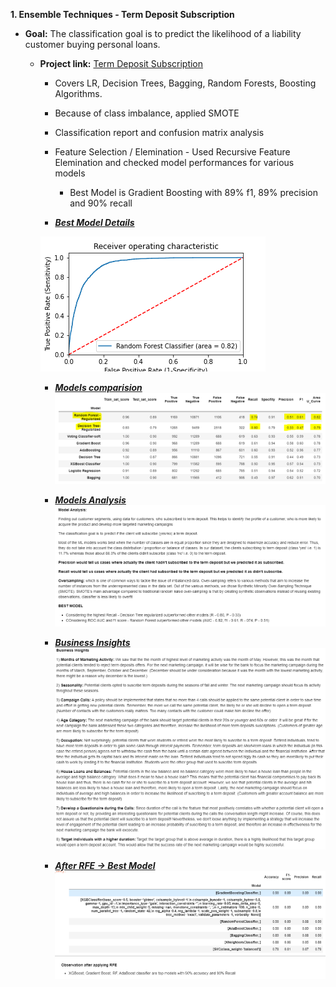 **1. Ensemble Techniques - Term Deposit Subscription**
   - **Goal:** The classification goal is to predict the likelihood of a liability customer buying personal loans.
      - **Project link:** [Term Deposit Subscription](https://github.com/professionalhima/UTAustin_PGP_Projects/blob/main/Ensemble%20Techniques%20-%20Term%20Deposit%20Subscription%20Prediction/Project3_EnsembleTech_TermDepositSale_HimajaM_Sol.ipynb)
        * Covers LR, Decision Trees, Bagging, Random Forests, Boosting Algorithms. 
        * Because of class imbalance, applied SMOTE
        * Classification report and confusion matrix analysis
        * Feature Selection / Elemination - Used Recursive Feature Elemination and checked model performances for various models
          - Best Model is Gradient Boosting with 89% f1, 89% precision and 90% recall

        * ***[Best Model Details](https://github.com/professionalhima/UTAustin_PGP_Projects/blob/main/Ensemble%20Techniques%20-%20Term%20Deposit%20Subscription%20Prediction/Random%20Forest%20Classifier.png)***
        
        ![Scores](https://github.com/professionalhima/UTAustin_PGP_Projects/blob/main/Ensemble%20Techniques%20-%20Term%20Deposit%20Subscription%20Prediction/Random%20Forest%20Classifier.png)

        * ***[Models comparision](https://github.com/professionalhima/UTAustin_PGP_Projects/blob/main/Ensemble%20Techniques%20-%20Term%20Deposit%20Subscription%20Prediction/modelcomp.PNG)***
        ![Models comparision](https://github.com/professionalhima/UTAustin_PGP_Projects/blob/main/Ensemble%20Techniques%20-%20Term%20Deposit%20Subscription%20Prediction/modelcomp.PNG)

        * ***[Models Analysis](https://github.com/professionalhima/UTAustin_PGP_Projects/blob/main/Ensemble%20Techniques%20-%20Term%20Deposit%20Subscription%20Prediction/ma.PNG)***
        ![ModelsA](https://github.com/professionalhima/UTAustin_PGP_Projects/blob/main/Ensemble%20Techniques%20-%20Term%20Deposit%20Subscription%20Prediction/ma.PNG)

        * ***[Business Insights](https://github.com/professionalhima/UTAustin_PGP_Projects/blob/main/Ensemble%20Techniques%20-%20Term%20Deposit%20Subscription%20Prediction/BI.PNG)*** 
        ![BI](https://github.com/professionalhima/UTAustin_PGP_Projects/blob/main/Ensemble%20Techniques%20-%20Term%20Deposit%20Subscription%20Prediction/BI.PNG)

        * ***[After RFE -> Best Model](https://github.com/professionalhima/UTAustin_PGP_Projects/blob/main/Ensemble%20Techniques%20-%20Term%20Deposit%20Subscription%20Prediction/rfemodel.PNG)***
        ![RFE](https://github.com/professionalhima/UTAustin_PGP_Projects/blob/main/Ensemble%20Techniques%20-%20Term%20Deposit%20Subscription%20Prediction/rfemodel.PNG)
